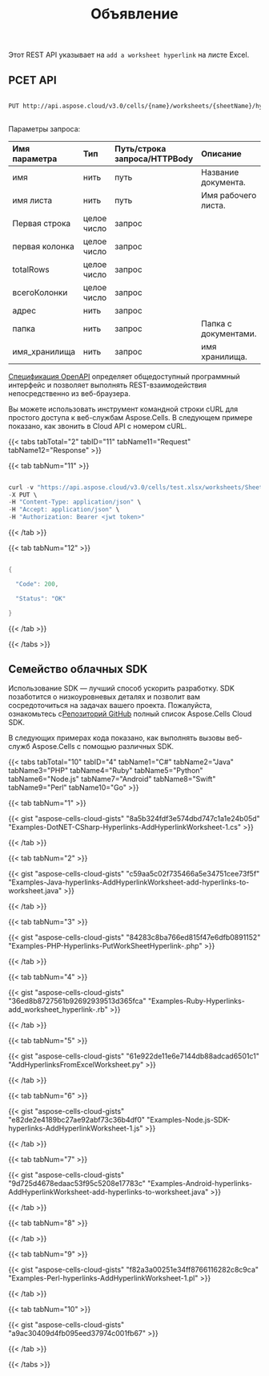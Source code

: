 ﻿---
title: Объявление
type: docs
url: /ru/hyperlinks/add/
aliases: [/add-hyperlinks-to-excel-worksheet/]
keywords: Add a hyperlink into an Excel worksheet
description: Aspose.Cells Cloud REST API поддерживает добавление гиперссылки на рабочий лист Excel. SDK поддерживает различные языки разработки. К ним относятся Android, C#, Go, Java, NodeJS, Perl, PHP, Python, Ruby и swift.
weight: 20
---
Этот REST API указывает на `add a worksheet hyperlink` на листе Excel.
 
## РСЕТ API
 
```bash
 
PUT http://api.aspose.cloud/v3.0/cells/{name}/worksheets/{sheetName}/hyperlinks
 
```
 Параметры запроса:
 
| Имя параметра| Тип| Путь/строка запроса/HTTPBody|Описание|
|:- |:- |:- |:- |
| имя| нить| путь| Название документа.|
| имя листа| нить| путь| Имя рабочего листа.|
| Первая строка| целое число| запрос||
| первая колонка| целое число| запрос||
| totalRows| целое число| запрос||
|всегоКолонки| целое число| запрос||
| адрес| нить| запрос||
| папка| нить| запрос| Папка с документами.|
| имя_хранилища| нить| запрос| имя хранилища.|
 
[Спецификация OpenAPI](https://apireference.aspose.cloud/cells/#/Hypelinks/PutWorksheetHyperlink) определяет общедоступный программный интерфейс и позволяет выполнять REST-взаимодействия непосредственно из веб-браузера.
 
Вы можете использовать инструмент командной строки cURL для простого доступа к веб-службам Aspose.Cells. В следующем примере показано, как звонить в Cloud API с номером cURL.

{{< tabs tabTotal="2" tabID="11" tabName11="Request" tabName12="Response" >}}

{{< tab tabNum="11" >}}

```java

curl -v "https://api.aspose.cloud/v3.0/cells/test.xlsx/worksheets/Sheet1/hyperlinks?firstRow=1&firstColumn=6&totalRows=1&totalColumns=1&address=https%3A%2F%2Fwww.msnbc.com%2F" \
-X PUT \
-H "Content-Type: application/json" \
-H "Accept: application/json" \
-H "Authorization: Bearer <jwt token>"


```

{{< /tab >}}

{{< tab tabNum="12" >}}

```java

{

  "Code": 200,

  "Status": "OK"

}

```

{{< /tab >}}

{{< /tabs >}}
## Семейство облачных SDK
 
 Использование SDK — лучший способ ускорить разработку. SDK позаботится о низкоуровневых деталях и позволит вам сосредоточиться на задачах вашего проекта. Пожалуйста, ознакомьтесь с[Репозиторий GitHub](https://github.com/aspose-cells-cloud) полный список Aspose.Cells Cloud SDK.
 
В следующих примерах кода показано, как выполнять вызовы веб-служб Aspose.Cells с помощью различных SDK.

{{< tabs tabTotal="10" tabID="4" tabName1="C#" tabName2="Java" tabName3="PHP" tabName4="Ruby" tabName5="Python" tabName6="Node.js" tabName7="Android" tabName8="Swift" tabName9="Perl" tabName10="Go" >}}

{{< tab tabNum="1" >}}

{{< gist "aspose-cells-cloud-gists" "8a5b324fdf3e574dbd747c1a1e24b05d" "Examples-DotNET-CSharp-Hyperlinks-AddHyperlinkWorksheet-1.cs" >}}

{{< /tab >}}

{{< tab tabNum="2" >}}

{{< gist "aspose-cells-cloud-gists" "c59aa5c02f735466a5e34751cee73f5f" "Examples-Java-hyperlinks-AddHyperlinkWorksheet-add-hyperlinks-to-worksheet.java" >}}

{{< /tab >}}

{{< tab tabNum="3" >}}

{{< gist "aspose-cells-cloud-gists" "84283c8ba766ed815f47e6dfb0891152" "Examples-PHP-Hyperlinks-PutWorkSheetHyperlink-.php" >}}

{{< /tab >}}

{{< tab tabNum="4" >}}

{{< gist "aspose-cells-cloud-gists" "36ed8b8727561b92692939513d365fca" "Examples-Ruby-Hyperlinks-add_worksheet_hyperlink-.rb" >}}

{{< /tab >}}

{{< tab tabNum="5" >}}

{{< gist "aspose-cells-cloud-gists" "61e922de11e6e7144db88adcad6501c1" "AddHyperlinksFromExcelWorksheet.py" >}}

{{< /tab >}}

{{< tab tabNum="6" >}}

{{< gist "aspose-cells-cloud-gists" "e82de2e4189bc27ae92abf73c36b4df0" "Examples-Node.js-SDK-hyperlinks-AddHyperlinkWorksheet-1.js" >}}

{{< /tab >}}

{{< tab tabNum="7" >}}

{{< gist "aspose-cells-cloud-gists" "9d725d4678edaac53f95c5208e17783c" "Examples-Android-hyperlinks-AddHyperlinkWorksheet-add-hyperlinks-to-worksheet.java" >}}

{{< /tab >}}

{{< tab tabNum="8" >}}

{{< /tab >}}

{{< tab tabNum="9" >}}

{{< gist "aspose-cells-cloud-gists" "f82a3a00251e34ff8766116282c8c9ca" "Examples-Perl-hyperlinks-AddHyperlinkWorksheet-1.pl" >}}

{{< /tab >}}

{{< tab tabNum="10" >}}

{{< gist "aspose-cells-cloud-gists" "a9ac30409d4fb095eed37974c001fb67" >}}

{{< /tab >}}

{{< /tabs >}}

